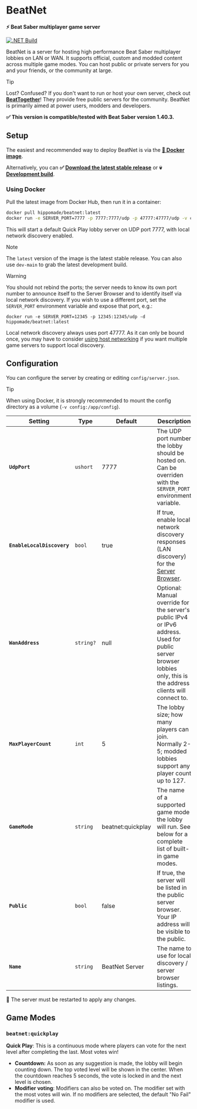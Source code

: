 # BeatNet

**⚡ Beat Saber multiplayer game server**

[![.NET Build](https://github.com/roydejong/BeatNet/actions/workflows/dotnet.yml/badge.svg?branch=main&event=push)](https://github.com/roydejong/BeatNet/actions/workflows/dotnet.yml)

BeatNet is a server for hosting high performance Beat Saber multiplayer lobbies on LAN or WAN. It supports official,
custom and modded content across multiple game modes. You can host public or private servers for you and your friends,
or the community at large.

> [!TIP]
> Lost? Confused? If you don't want to run or host your own server, check out **[BeatTogether](https://discord.com/invite/gezGrFG4tz)**! They provide free public servers for the community. BeatNet is primarily aimed at power users, modders and developers.

**✅ This version is compatible/tested with Beat Saber version 1.40.3.**

## Setup

The easiest and recommended way to deploy BeatNet is via the **[🐳 Docker image](https://hub.docker.com/repository/docker/hippomade/beatnet)**.

Alternatively, you can **✅ [Download the latest stable release](https://github.com/roydejong/BeatNet/releases/latest)** or **💀 [Development build](https://github.com/roydejong/BeatNet/actions/workflows/dotnet.yml?query=event%3Apush+is%3Asuccess+branch%3Amain)**.

### Using Docker

Pull the latest image from Docker Hub, then run it in a container:

```bash
docker pull hippomade/beatnet:latest
docker run -e SERVER_PORT=7777 -p 7777:7777/udp -p 47777:47777/udp -v config:/app/config -d hippomade/beatnet:latest
```

This will start a default Quick Play lobby server on UDP port 7777, with local network discovery enabled.

> [!NOTE]
> The `latest` version of the image is the latest stable release. You can also use `dev-main` to grab the latest
> development build.

> [!WARNING]   
> You should not rebind the ports; the server needs to know its own port number to announce itself to the Server Browser
> and to identify itself via local network discovery.
> If you wish to use a different port, set the `SERVER_PORT` environment variable and expose that port, e.g.:
> ```
> docker run -e SERVER_PORT=12345 -p 12345:12345/udp -d hippomade/beatnet:latest
> ```
> Local network discovery always uses port 47777. As it can only be bound once, you may have to
> consider [using host networking](https://docs.docker.com/engine/network/drivers/host/) if you want multiple game
> servers
> to support local discovery.

## Configuration

You can configure the server by creating or editing `config/server.json`.

> [!TIP]
> When using Docker, it is strongly recommended to mount the config directory as a volume (`-v config:/app/config`).

| Setting                    | Type      | Default           | Description                                                                                                                                                       |
|----------------------------|-----------|-------------------|-------------------------------------------------------------------------------------------------------------------------------------------------------------------|
| **`UdpPort`**              | `ushort`  | 7777              | The UDP port number the lobby should be hosted on. Can be overriden with the `SERVER_PORT` environment variable.                                                  |
| **`EnableLocalDiscovery`** | `bool`    | true              | If true, enable local network discovery responses (LAN discovery) for the [Server Browser](https://github.com/roydejong/BeatSaberServerBrowser).                  |
| **`WanAddress`**           | `string?` | null              | Optional: Manual override for the server's public IPv4 or IPv6 address. Used for public server browser lobbies only, this is the address clients will connect to. |
| **`MaxPlayerCount`**       | `int`     | 5                 | The lobby size; how many players can join. Normally 2-5; modded lobbies support any player count up to 127.                                                       |
| **`GameMode`**             | `string`  | beatnet:quickplay | The name of a supported game mode the lobby will run. See below for a complete list of built-in game modes.                                                       |
| **`Public`**               | `bool`    | false             | If true, the server will be listed in the public server browser. Your IP address will be visible to the public.                                                   |
| **`Name`**                 | `string`  | BeatNet Server    | The name to use for local discovery / server browser listings.                                                                                                    |

🔁 The server must be restarted to apply any changes.

## Game Modes

### `beatnet:quickplay`

**Quick Play**: This is a continuous mode where players can vote for the next level after completing the last. Most
votes win!

- **Countdown:** As soon as any suggestion is made, the lobby will begin counting down. The top voted level will be
  shown in the center. When the countdown reaches 5 seconds, the vote is locked in and the next level is chosen.
- **Modifier voting**: Modifiers can also be voted on. The modifier set with the most votes will win. If no modifiers
  are selected, the default "No Fail" modifier is used.

